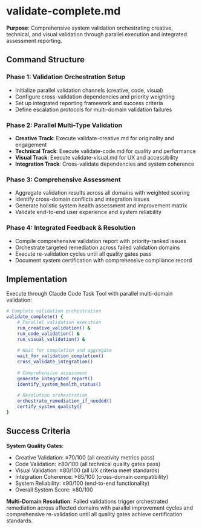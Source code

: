# validate-complete.md

**Purpose**: Comprehensive system validation orchestrating creative, technical, and visual validation through parallel execution and integrated assessment reporting.

## Command Structure

### Phase 1: Validation Orchestration Setup
- Initialize parallel validation channels (creative, code, visual)
- Configure cross-validation dependencies and priority weighting
- Set up integrated reporting framework and success criteria
- Define escalation protocols for multi-domain validation failures

### Phase 2: Parallel Multi-Type Validation
- **Creative Track**: Execute validate-creative.md for originality and engagement
- **Technical Track**: Execute validate-code.md for quality and performance  
- **Visual Track**: Execute validate-visual.md for UX and accessibility
- **Integration Track**: Cross-validate dependencies and system coherence

### Phase 3: Comprehensive Assessment
- Aggregate validation results across all domains with weighted scoring
- Identify cross-domain conflicts and integration issues
- Generate holistic system health assessment and improvement matrix
- Validate end-to-end user experience and system reliability

### Phase 4: Integrated Feedback & Resolution
- Compile comprehensive validation report with priority-ranked issues
- Orchestrate targeted remediation across failed validation domains
- Execute re-validation cycles until all quality gates pass
- Document system certification with comprehensive compliance record

## Implementation

Execute through Claude Code Task Tool with parallel multi-domain validation:

```bash
# Complete validation orchestration
validate_complete() {
    # Parallel validation execution
    run_creative_validation() &
    run_code_validation() &
    run_visual_validation() &
    
    # Wait for completion and aggregate
    wait_for_validation_completion()
    cross_validate_integration()
    
    # Comprehensive assessment
    generate_integrated_report()
    identify_system_health_status()
    
    # Resolution orchestration
    orchestrate_remediation_if_needed()
    certify_system_quality()
}
```

## Success Criteria

**System Quality Gates**:
- Creative Validation: ≥70/100 (all creativity metrics pass)
- Code Validation: ≥80/100 (all technical quality gates pass)
- Visual Validation: ≥80/100 (all UX criteria meet standards)
- Integration Coherence: ≥85/100 (cross-domain compatibility)
- System Reliability: ≥90/100 (end-to-end functionality)
- Overall System Score: ≥80/100

**Multi-Domain Resolution**: Failed validations trigger orchestrated remediation across affected domains with parallel improvement cycles and comprehensive re-validation until all quality gates achieve certification standards.
